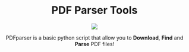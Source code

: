 <h1 align="center">PDF Parser Tools</h1>

<p align="center">
  <img src="https://github.com/Grogny/image-video-gif/blob/main/pdfparserstyle.png">
</p>

<p style="text-align: center;">PDFparser is a basic python script that allow you to <strong>Download</strong>, <strong>Find</strong> and <strong>Parse</strong> PDF files!</p>
